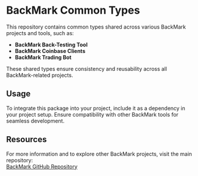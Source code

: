 # BackMark Common Types

This repository contains common types shared across various BackMark projects and tools, such as:

- **BackMark Back-Testing Tool**
- **BackMark Coinbase Clients**
- **BackMark Trading Bot**

These shared types ensure consistency and reusability across all BackMark-related projects.

## Usage

To integrate this package into your project, include it as a dependency in your project setup. Ensure compatibility with other BackMark tools for seamless development.

## Resources

For more information and to explore other BackMark projects, visit the main repository:  
[BackMark GitHub Repository](https://github.com/enriplaso/BackMark)